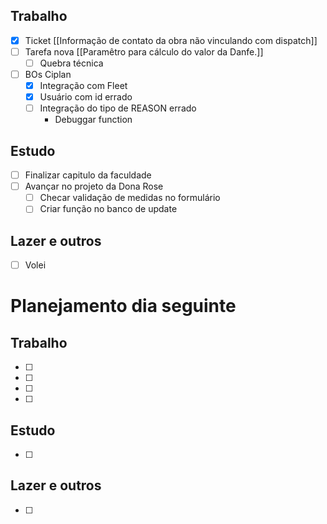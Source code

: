 ## Trabalho
- [x] Ticket [[Informação de contato da obra não vinculando com dispatch]]
- [ ] Tarefa nova [[Paramêtro para cálculo do valor da Danfe.]]
	- [ ] Quebra técnica
- [ ] BOs Ciplan
	- [x] Integração com Fleet
	- [x] Usuário com id errado
	- [ ] Integração do tipo de REASON errado
		- Debuggar function
## Estudo
- [ ] Finalizar capitulo da faculdade
- [ ] Avançar no projeto da Dona Rose
	- [ ] Checar validação de medidas no formulário
	- [ ] Criar função no banco de update
## Lazer e outros
- [ ] Volei

# Planejamento dia seguinte
## Trabalho
- [ ] 
- [ ] 
- [ ] 
- [ ] 
## Estudo
- [ ] 
## Lazer e outros
- [ ] 

